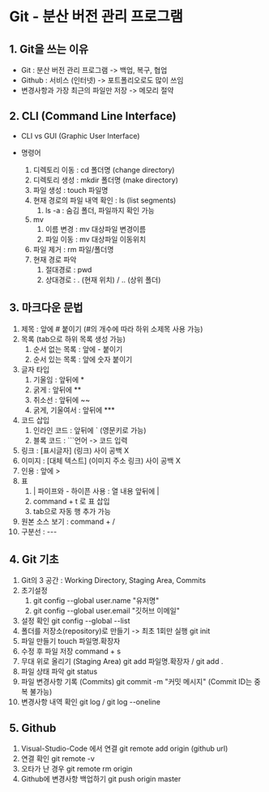 # Git - 분산 버전 관리 프로그램



## 1. Git을 쓰는 이유

- Git : 분산 버전 관리 프로그램 -> 백업, 복구, 협업
- Github : 서비스 (인터넷) -> 포트폴리오로도 많이 쓰임
- 변경사항과 가장 최근의 파일만 저장 -> 메모리 절약



## 2. CLI (Command Line Interface)

- CLI vs GUI (Graphic User Interface)

- 명령어
   1. 디렉토리 이동 : cd 폴더명 (change directory)
   2. 디렉토리 생성 : mkdir 폴더명 (make directory)
   3. 파일 생성 : touch 파일명
   4. 현재 경로의 파일 내역 확인 : ls (list segments)
      1. ls -a : 숨김 폴더, 파일까지 확인 가능
   5. mv
      1. 이름 변경 : mv 대상파일 변경이름
      2. 파일 이동 : mv 대상파일 이동위치
   6. 파일 제거 : rm 파일/폴더명
   7. 현재 경로 파악 
      1. 절대경로 : pwd
      2. 상대경로 : . (현재 위치) / .. (상위 폴더)



## 3. 마크다운 문법 

1. 제목 : 앞에 # 붙이기 (#의 개수에 따라 하위 소제목 사용 가능)
2. 목록 (tab으로 하위 목록 생성 가능)
   1. 순서 없는 목록 : 앞에 - 붙이기 
   2. 순서 있는 목록 : 앞에 숫자 붙이기
3. 글자 타입
   1. 기울임 : 앞뒤에 *
   2. 굵게 : 앞뒤에 **
   3. 취소선 : 앞뒤에 ~~
   4. 굵게, 기울여서 : 앞뒤에 ***
4. 코드 삽입
   1. 인라인 코드 : 앞뒤에 ` (영문키로 가능)
   2. 블록 코드 : ```언어 -> 코드 입력
5. 링크 : [표시글자] (링크) 사이 공백 X
6. 이미지 : [대체 텍스트] (이미지 주소 링크) 사이 공백 X
7. 인용 : 앞에 >
8. 표 
   1. | 파이프와 - 하이픈 사용 : 열 내용 앞뒤에 |
   2. command + t 로 표 삽입
   3. tab으로 자동 행 추가 가능
9. 원본 소스 보기 : command + /
10. 구분선 : ---



## 4. Git 기초

1. Git의 3 공간 : Working Directory, Staging Area, Commits
2. 초기설정
   1. git config --global user.name "유저명"
   2. git config --global user.email "깃허브 이메일"
3. 설정 확인
   git config --global --list
4. 폴더를 저장소(repository)로 만들기 -> 최초 1회만 실행
   git init
5. 파일 만들기
   touch 파일명.확장자
6. 수정 후 파일 저장
   command + s
7. 무대 위로 올리기 (Staging Area)
   git add 파일명.확장자 / git add .
8. 파일 상태 파악
   git status
9. 파일 변경사항 기록 (Commits)
   git commit -m "커밋 메시지" (Commit ID는 중복 불가능)
10. 변경사항 내역 확인
   git log / git log --oneline



## 5. Github 

1. Visual-Studio-Code 에서 연결
   git remote add origin (github url)
2. 연결 확인
   git remote -v
3. 오타가 난 경우
   git remote rm origin
4. Github에 변경사항 백업하기
   git push origin master

